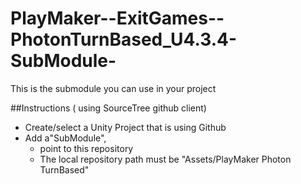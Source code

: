 # PlayMaker--ExitGames--PhotonTurnBased_U4.3.4-SubModule-
This is the submodule you can use in your project

##Instructions ( using SourceTree github client)

- Create/select a Unity Project that is using Github
- Add a"SubModule", 
  - point to this repository
  - The local repository path must be "Assets/PlayMaker Photon TurnBased"
